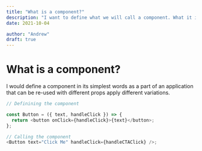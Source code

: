 ```yaml
---
title: "What is a component?"
description: "I want to define what we will call a component. What it is and most importantly what it is not"
date: 2021-10-04

author: "Andrew"
draft: true
---
```


# What is a component?

I would define a component in its simplest words as a part of an application that can be re-used with different props apply different variations.

```javascript
// Definining the component

const Button = ({ text, handleClick }) => {
  return <button onClick={handleClick}>{text}</button>;
};

// Calling the component
<Button text="Click Me" handleClick={handleCTAClick} />;
```
